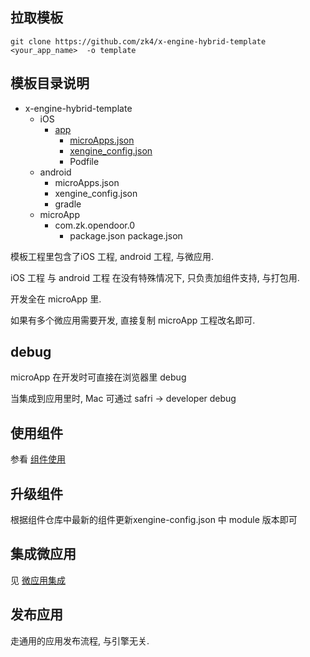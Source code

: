## 拉取模板

```
git clone https://github.com/zk4/x-engine-hybrid-template <your_app_name>  -o template
```



## 模板目录说明

- x-engine-hybrid-template 
  - iOS
    - [app](https://github.com/zk4/x-engine-hybrid-template/tree/ios_branch)
      - [microApps.json](./docs/configfile/config.md#microApps.json)
      - [xengine_config.json](./docs/configfile/config.md#xengine_config.json)
      - Podfile
  - android
    - microApps.json
    - xengine_config.json
    - gradle
  - microApp
    - com.zk.opendoor.0
      - package.json
  package.json

模板工程里包含了iOS 工程, android 工程, 与微应用.

iOS 工程 与 android 工程 在没有特殊情况下, 只负责加组件支持, 与打包用.

开发全在 microApp 里.

如果有多个微应用需要开发, 直接复制 microApp 工程改名即可.

## debug

microApp 在开发时可直接在浏览器里 debug 

当集成到应用里时, Mac 可通过 safri -> developer debug

 

## 使用组件
参看   [组件使用](./docs/modules/组件-使用.md)


## 升级组件
根据组件仓库中最新的组件更新xengine-config.json 中 module 版本即可
## 集成微应用
见 [微应用集成](./docs/microApp/微应用-集成.md)
## 发布应用
走通用的应用发布流程, 与引擎无关.
